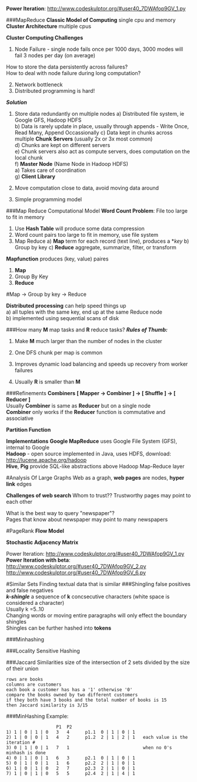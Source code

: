 **Power Iteration**: http://www.codeskulptor.org/#user40_7DWAfop9GV_1.py  

###MapReduce
**Classic Model of Computing** single cpu and memory  
**Cluster Architecture** multiple cpus  

**Cluster Computing Challenges**
1. Node Failure - single node fails once per 1000 days, 3000 modes will fail 3 nodes per day (on average)

How to store the data persistently across failures?  
How to deal with node failure during long computation?  

2. Network bottleneck  
3. Distributed programming is hard!  

***Solution***
1. Store data redundantly on multiple nodes
    a) Distributed file system, ie Google GFS, Hadoop HDFS  
    b) Data is rarely update in place, usually through appends - Write Once, Read Many, Append Occassionally
    c) Data kept in chunks across multiple **Chunk Servers** (usually 2x or 3x most common)  
    d) Chunks are kept on different servers  
    e) Chunk servers also act as compute servers, does computation on the local chunk  
    f) **Master Node** (Name Node in Hadoop HDFS)  
        a) Takes care of coordination  
    g) **Client Library**  
    
2. Move computation close to data, avoid moving data around  
3. Simple programming model  

###Map Reduce Computational Model
**Word Count Problem**: File too large to fit in memory
  1) Use **Hash Table** will produce some data compression  
  2) Word count pairs too large to fit in memory, use file system
  3) Map Reduce
    a) **Map** term for each record (text line), produces a **key*
    b) Group by key
    c) **Reduce** aggregate, summarize, filter, or transform  
    
**Mapfunction** produces (key, value) paires  
1) **Map**
2) Group By Key
3) **Reduce**  

#Map -> Group by key -> Reduce


**Distributed processing** can help speed things up    
  a) all tuples with the same key, end up at the same Reduce node  
  b) implemented using sequential scans of disk  
      

###How many **M** map tasks and **R** reduce tasks?
***Rules of Thumb:***  
1) Make **M** much larger than the number of nodes in the cluster  
2) One DFS chunk per map is common  
3) Improves dynamic load balancing and speeds up recovery from worker failures

4) Usually **R** is smaller than **M**  


###Refinements
**Combiners**
**[ Mapper -> Combiner ] -> [ Shuffle ] -> [ Reducer ]**  
Usually **Combiner** is same as **Reducer** but on a single node  
**Combiner** only works if the **Reducer** function is commutative and associative  

**Partition Function**

**Implementations**
**Google MapReduce** uses Google File System (GFS), internal to Google  
**Hadoop** - open source implemented in Java, uses HDFS, download: http://lucene.apache.org/hadoop  
**Hive**, **Pig** provide SQL-like abstractions above Hadoop Map-Reduce layer  

#Analysis Of Large Graphs
Web as a graph, **web pages** are nodes, **hyper link** edges  

**Challenges of web search**
Whom to trust??
Trustworthy pages may point to each other  

What is the best way to query "newspaper"?  
Pages that know about newspaper may point to many newspapers  

#PageRank
**Flow Model**

**Stochastic Adjacency Matrix**

Power Iteration: http://www.codeskulptor.org/#user40_7DWAfop9GV_1.py
**Power Iteration with beta**: http://www.codeskulptor.org/#user40_7DWAfop9GV_2.py  
http://www.codeskulptor.org/#user40_7DWAfop9GV_6.py


#Similar Sets
Finding textual data that is similar
###Shingling
false positives and false negatives  
***k-shingle*** a sequence of **k** concsecutive characters (white space is considered a character)  
Usually k =5..10  
Changing words or moving entire paragraphs will only effect the boundary shingles  
Shingles can be further hashed into **tokens**  

###Minhashing

###Locality Sensitive Hashing

###Jaccard Similarities
size of the intersection of 2 sets divided by the size of their union  
```
rows are books
columns are customers
each book a customer has has a '1' otherwise '0'
compare the books owned by two different customers
if they both have 3 books and the total number of books is 15
then Jaccard similarity is 3/15
```
###MinHashing
Example:  
```
                   P1  P2
1) 1 | 0 | 1 | 0   3   4      p1.1  0 | 1 | 0 | 1
2) 1 | 0 | 0 | 1   4   2      p1.2  2 | 1 | 2 | 1   each value is the iteration #
3) 0 | 1 | 0 | 1   7   1                            when no 0's minhash is done
4) 0 | 1 | 0 | 1   6   3      p2.1  0 | 1 | 0 | 1
5) 0 | 1 | 0 | 1   1   6      p2.2  2 | 1 | 0 | 1 
6) 1 | 0 | 1 | 0   2   7      p2.3  2 | 1 | 0 | 1
7) 1 | 0 | 1 | 0   5   5      p2.4  2 | 1 | 4 | 1
```
